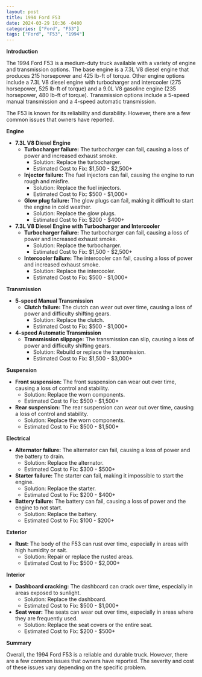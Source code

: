 ```yaml
---
layout: post
title: 1994 Ford F53
date: 2024-03-29 10:36 -0400
categories: ["Ford", "F53"]
tags: ["Ford", "F53", "1994"]
---
```

**Introduction**

The 1994 Ford F53 is a medium-duty truck available with a variety of engine and transmission options. The base engine is a 7.3L V8 diesel engine that produces 215 horsepower and 425 lb-ft of torque. Other engine options include a 7.3L V8 diesel engine with turbocharger and intercooler (275 horsepower, 525 lb-ft of torque) and a 9.0L V8 gasoline engine (235 horsepower, 480 lb-ft of torque). Transmission options include a 5-speed manual transmission and a 4-speed automatic transmission.

The F53 is known for its reliability and durability. However, there are a few common issues that owners have reported.

**Engine**

* **7.3L V8 Diesel Engine**
    * **Turbocharger failure:** The turbocharger can fail, causing a loss of power and increased exhaust smoke.
        * Solution: Replace the turbocharger.
        * Estimated Cost to Fix: $1,500 - $2,500+
    * **Injector failure:** The fuel injectors can fail, causing the engine to run rough and misfire.
        * Solution: Replace the fuel injectors.
        * Estimated Cost to Fix: $500 - $1,000+
    * **Glow plug failure:** The glow plugs can fail, making it difficult to start the engine in cold weather.
        * Solution: Replace the glow plugs.
        * Estimated Cost to Fix: $200 - $400+
* **7.3L V8 Diesel Engine with Turbocharger and Intercooler**
    * **Turbocharger failure:** The turbocharger can fail, causing a loss of power and increased exhaust smoke.
        * Solution: Replace the turbocharger.
        * Estimated Cost to Fix: $1,500 - $2,500+
    * **Intercooler failure:** The intercooler can fail, causing a loss of power and increased exhaust smoke.
        * Solution: Replace the intercooler.
        * Estimated Cost to Fix: $500 - $1,000+

**Transmission**

* **5-speed Manual Transmission**
    * **Clutch failure:** The clutch can wear out over time, causing a loss of power and difficulty shifting gears.
        * Solution: Replace the clutch.
        * Estimated Cost to Fix: $500 - $1,000+
* **4-speed Automatic Transmission**
    * **Transmission slippage:** The transmission can slip, causing a loss of power and difficulty shifting gears.
        * Solution: Rebuild or replace the transmission.
        * Estimated Cost to Fix: $1,500 - $3,000+

**Suspension**

* **Front suspension:** The front suspension can wear out over time, causing a loss of control and stability.
    * Solution: Replace the worn components.
    * Estimated Cost to Fix: $500 - $1,500+
* **Rear suspension:** The rear suspension can wear out over time, causing a loss of control and stability.
    * Solution: Replace the worn components.
    * Estimated Cost to Fix: $500 - $1,500+

**Electrical**

* **Alternator failure:** The alternator can fail, causing a loss of power and the battery to drain.
    * Solution: Replace the alternator.
    * Estimated Cost to Fix: $300 - $500+
* **Starter failure:** The starter can fail, making it impossible to start the engine.
    * Solution: Replace the starter.
    * Estimated Cost to Fix: $200 - $400+
* **Battery failure:** The battery can fail, causing a loss of power and the engine to not start.
    * Solution: Replace the battery.
    * Estimated Cost to Fix: $100 - $200+

**Exterior**

* **Rust:** The body of the F53 can rust over time, especially in areas with high humidity or salt.
    * Solution: Repair or replace the rusted areas.
    * Estimated Cost to Fix: $500 - $2,000+

**Interior**

* **Dashboard cracking:** The dashboard can crack over time, especially in areas exposed to sunlight.
    * Solution: Replace the dashboard.
    * Estimated Cost to Fix: $500 - $1,000+
* **Seat wear:** The seats can wear out over time, especially in areas where they are frequently used.
    * Solution: Replace the seat covers or the entire seat.
    * Estimated Cost to Fix: $200 - $500+

**Summary**

Overall, the 1994 Ford F53 is a reliable and durable truck. However, there are a few common issues that owners have reported. The severity and cost of these issues vary depending on the specific problem.
